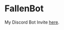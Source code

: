 # FallenBot
My Discord Bot
Invite [here](https://discordapp.com/oauth2/authorize?client_id=418153623424466954&scope=bot&permissions=35840).

